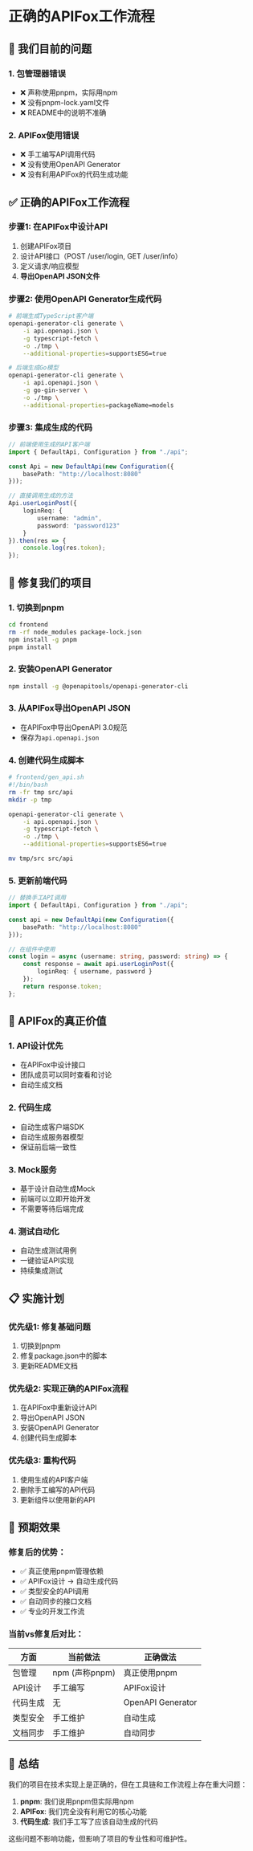 # 正确的APIFox工作流程

## 🚨 我们目前的问题

### 1. 包管理器错误
- ❌ 声称使用pnpm，实际用npm
- ❌ 没有pnpm-lock.yaml文件
- ❌ README中的说明不准确

### 2. APIFox使用错误
- ❌ 手工编写API调用代码
- ❌ 没有使用OpenAPI Generator
- ❌ 没有利用APIFox的代码生成功能

## ✅ 正确的APIFox工作流程

### 步骤1: 在APIFox中设计API
1. 创建APIFox项目
2. 设计API接口（POST /user/login, GET /user/info）
3. 定义请求/响应模型
4. **导出OpenAPI JSON文件**

### 步骤2: 使用OpenAPI Generator生成代码
```bash
# 前端生成TypeScript客户端
openapi-generator-cli generate \
    -i api.openapi.json \
    -g typescript-fetch \
    -o ./tmp \
    --additional-properties=supportsES6=true

# 后端生成Go模型
openapi-generator-cli generate \
    -i api.openapi.json \
    -g go-gin-server \
    -o ./tmp \
    --additional-properties=packageName=models
```

### 步骤3: 集成生成的代码
```typescript
// 前端使用生成的API客户端
import { DefaultApi, Configuration } from "./api";

const Api = new DefaultApi(new Configuration({
    basePath: "http://localhost:8080"
}));

// 直接调用生成的方法
Api.userLoginPost({
    loginReq: {
        username: "admin",
        password: "password123"
    }
}).then(res => {
    console.log(res.token);
});
```

## 🔧 修复我们的项目

### 1. 切换到pnpm
```bash
cd frontend
rm -rf node_modules package-lock.json
npm install -g pnpm
pnpm install
```

### 2. 安装OpenAPI Generator
```bash
npm install -g @openapitools/openapi-generator-cli
```

### 3. 从APIFox导出OpenAPI JSON
- 在APIFox中导出OpenAPI 3.0规范
- 保存为`api.openapi.json`

### 4. 创建代码生成脚本
```bash
# frontend/gen_api.sh
#!/bin/bash
rm -fr tmp src/api
mkdir -p tmp

openapi-generator-cli generate \
    -i api.openapi.json \
    -g typescript-fetch \
    -o ./tmp \
    --additional-properties=supportsES6=true

mv tmp/src src/api
```

### 5. 更新前端代码
```typescript
// 替换手工API调用
import { DefaultApi, Configuration } from "./api";

const api = new DefaultApi(new Configuration({
    basePath: "http://localhost:8080"
}));

// 在组件中使用
const login = async (username: string, password: string) => {
    const response = await api.userLoginPost({
        loginReq: { username, password }
    });
    return response.token;
};
```

## 🎯 APIFox的真正价值

### 1. **API设计优先**
- 在APIFox中设计接口
- 团队成员可以同时查看和讨论
- 自动生成文档

### 2. **代码生成**
- 自动生成客户端SDK
- 自动生成服务器模型
- 保证前后端一致性

### 3. **Mock服务**
- 基于设计自动生成Mock
- 前端可以立即开始开发
- 不需要等待后端完成

### 4. **测试自动化**
- 自动生成测试用例
- 一键验证API实现
- 持续集成测试

## 📋 实施计划

### 优先级1: 修复基础问题
1. 切换到pnpm
2. 修复package.json中的脚本
3. 更新README文档

### 优先级2: 实现正确的APIFox流程
1. 在APIFox中重新设计API
2. 导出OpenAPI JSON
3. 安装OpenAPI Generator
4. 创建代码生成脚本

### 优先级3: 重构代码
1. 使用生成的API客户端
2. 删除手工编写的API代码
3. 更新组件以使用新的API

## 🚀 预期效果

### 修复后的优势：
- ✅ 真正使用pnpm管理依赖
- ✅ APIFox设计 → 自动生成代码
- ✅ 类型安全的API调用
- ✅ 自动同步的接口文档
- ✅ 专业的开发工作流

### 当前vs修复后对比：
| 方面 | 当前做法 | 正确做法 |
|------|----------|----------|
| 包管理 | npm (声称pnpm) | 真正使用pnpm |
| API设计 | 手工编写 | APIFox设计 |
| 代码生成 | 无 | OpenAPI Generator |
| 类型安全 | 手工维护 | 自动生成 |
| 文档同步 | 手工维护 | 自动同步 |

## 🎯 总结

我们的项目在技术实现上是正确的，但在工具链和工作流程上存在重大问题：

1. **pnpm**: 我们说用pnpm但实际用npm
2. **APIFox**: 我们完全没有利用它的核心功能
3. **代码生成**: 我们手工写了应该自动生成的代码

这些问题不影响功能，但影响了项目的专业性和可维护性。